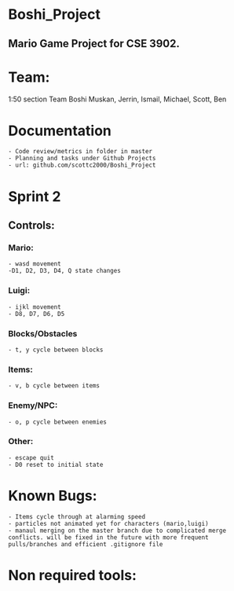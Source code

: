 # Boshi_Project
## Mario Game Project for CSE 3902. 
# Team:
1:50 section Team Boshi
Muskan, Jerrin, Ismail, Michael, Scott, Ben

# Documentation
    - Code review/metrics in folder in master
    - Planning and tasks under Github Projects
    - url: github.com/scottc2000/Boshi_Project

# Sprint 2
## Controls:
  ### Mario:
    - wasd movement
    -D1, D2, D3, D4, Q state changes
  ### Luigi:
    - ijkl movement
    - D8, D7, D6, D5
  ### Blocks/Obstacles
    - t, y cycle between blocks
  ### Items:
    - v, b cycle between items
  ### Enemy/NPC:
    - o, p cycle between enemies
  ### Other:
    - escape quit
    - D0 reset to initial state

# Known Bugs: 
    - Items cycle through at alarming speed
    - particles not animated yet for characters (mario,luigi)
    - manaul merging on the master branch due to complicated merge conflicts. will be fixed in the future with more frequent pulls/branches and efficient .gitignore file

# Non required tools:
